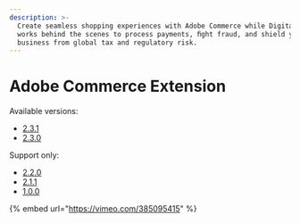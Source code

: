 ```yaml
---
description: >-
  Create seamless shopping experiences with Adobe Commerce while Digital River
  works behind the scenes to process payments, ﬁght fraud, and shield your
  business from global tax and regulatory risk.
---
```


# Adobe Commerce Extension

Available versions:

* [2.3.1](https://app.gitbook.com/o/-LqC\_Nsz4Z-JxICCsFw3/s/87FiDCY5lQFT2GLdLrHE/)
* [2.3.0](https://app.gitbook.com/o/-LqC\_Nsz4Z-JxICCsFw3/s/-MNZuMZbk2cjWhdeZ51z-4045062055/)

Support only:

* [2.2.0](https://app.gitbook.com/o/-LqC\_Nsz4Z-JxICCsFw3/s/-MNZuMZbk2cjWhdeZ51z-320503991/)
* [2.1.1](https://app.gitbook.com/o/-LqC\_Nsz4Z-JxICCsFw3/s/-MNZuMZbk2cjWhdeZ51z-457992110/)
* [1.0.0](https://app.gitbook.com/o/-LqC\_Nsz4Z-JxICCsFw3/s/-MNZuMZbk2cjWhdeZ51z-2024482579/)

{% embed url="https://vimeo.com/385095415" %}

